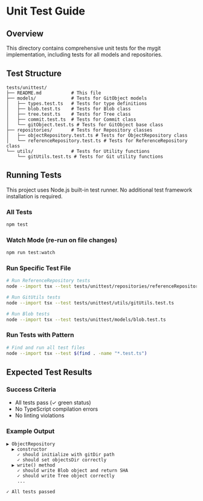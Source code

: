 # Unit Test Guide

## Overview

This directory contains comprehensive unit tests for the mygit implementation, including tests for all models and repositories.

## Test Structure

```
tests/unittest/
├── README.md           # This file
├── models/             # Tests for GitObject models
│   ├── types.test.ts   # Tests for type definitions
│   ├── blob.test.ts    # Tests for Blob class
│   ├── tree.test.ts    # Tests for Tree class
│   ├── commit.test.ts  # Tests for Commit class
│   └── gitObject.test.ts # Tests for GitObject base class
├── repositories/       # Tests for Repository classes
│   ├── objectRepository.test.ts # Tests for ObjectRepository class
│   └── referenceRepository.test.ts # Tests for ReferenceRepository class
└── utils/              # Tests for Utility functions
    └── gitUtils.test.ts # Tests for Git utility functions
```

## Running Tests

This project uses Node.js built-in test runner. No additional test framework installation is required.

### All Tests

```bash
npm test
```

### Watch Mode (re-run on file changes)

```bash
npm run test:watch
```

### Run Specific Test File

```bash
# Run ReferenceRepository tests
node --import tsx --test tests/unittest/repositories/referenceRepository.test.ts

# Run GitUtils tests
node --import tsx --test tests/unittest/utils/gitUtils.test.ts

# Run Blob tests
node --import tsx --test tests/unittest/models/blob.test.ts
```

### Run Tests with Pattern

```bash
# Find and run all test files
node --import tsx --test $(find . -name "*.test.ts")
```

## Expected Test Results

### Success Criteria

- All tests pass (✓ green status)
- No TypeScript compilation errors
- No linting violations

### Example Output

```
▶ ObjectRepository
  ▶ constructor
    ✓ should initialize with gitDir path
    ✓ should set objectsDir correctly
  ▶ write() method
    ✓ should write Blob object and return SHA
    ✓ should write Tree object correctly
    ...

✓ All tests passed
```
